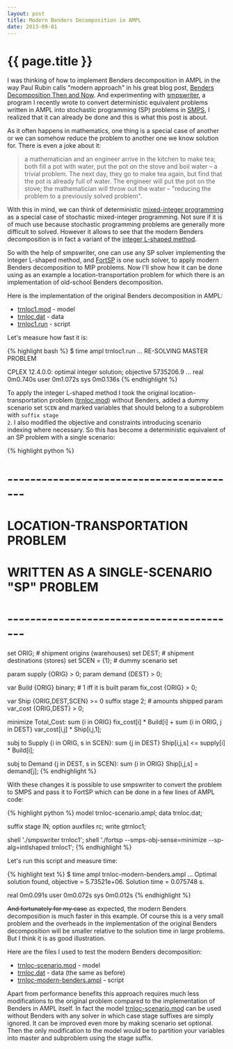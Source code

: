 ```yaml
---
layout: post
title: Modern Benders Decomposition in AMPL
date: 2013-09-01
---
```


{{ page.title }}
================

I was thinking of how to implement Benders decomposition in AMPL
in the way Paul Rubin calls "modern approach" in his great blog post,
[Benders Decomposition Then and Now](http://orinanobworld.blogspot.com/2011/10/benders-decomposition-then-and-now.html).
And experimenting with [smpswriter](https://github.com/vitaut/ampl/tree/master/solvers/smpswriter),
a program I recently wrote to convert deterministic equivalent problems written
in AMPL into stochastic programming (SP) problems in [SMPS](http://myweb.dal.ca/gassmann/smps2.htm),
I realized that it can already be done and this is what this post is about.

As it often happens in mathematics, one thing is a special case of another or we
can somehow reduce the problem to another one we know solution for.
There is even a joke about it:

> a mathematician and an engineer arrive in the kitchen to make tea; both fill
> a pot with water, put the pot on the stove and boil water – a trivial problem.
> The next day, they go to make tea again, but find that the pot is already full
> of water. The engineer will put the pot on the stove; the mathematician will
> throw out the water – "reducing the problem to a previously solved problem".

With this in mind, we can think of deterministic
[mixed-integer programming](http://en.wikipedia.org/wiki/Integer_programming)
as a special case of stochastic mixed-integer programming. Not sure if it is of
much use because stochastic programming problems are generally more difficult to
solved. However it allows to see that the modern Benders decomposition is in fact
a variant of the [integer L-shaped method](http://www.sciencedirect.com/science/article/pii/016763779390002X).

So with the help of smpswriter, one can use any SP solver implementing the integer
L-shaped method, and [FortSP](http://www.optirisk-systems.com/products_fortsp.asp)
is one such solver, to apply modern Benders decomposition to MIP problems.
Now I'll show how it can be done using as an example a location-transportation
problem for which there is an implementation of old-school Benders decomposition.

Here is the implementation of the original Benders decomposition in AMPL:
* [trnloc1.mod](http://www.ampl.com/NEW/LOOP2/trnloc1.mod) - model
* [trnloc.dat](http://www.ampl.com/NEW/LOOP2/trnloc.dat) - data
* [trnloc1.run](http://www.ampl.com/NEW/LOOP2/trnloc1.run) - script

Let's measure how fast it is:

{% highlight bash %}
$ time ampl trnloc1.run
...
RE-SOLVING MASTER PROBLEM

CPLEX 12.4.0.0: optimal integer solution; objective 5735206.9
...
real	0m0.740s
user	0m1.072s
sys	0m0.136s
{% endhighlight %}

To apply the integer L-shaped method I took the original location-transportation
problem ([trnloc.mod](http://www.ampl.com/NEW/LOOP2/trnloc.mod)) without
Benders, added a dummy scenario set <code>SCEN</code> and marked variables
that should belong to a subproblem with <code>suffix stage 2</code>.
I also modified the objective and constraints introducing scenario indexing where
necessary. So this has become a deterministic equivalent of an SP problem with
a single scenario:

{% highlight python %}
# -----------------------------------------
# LOCATION-TRANSPORTATION PROBLEM
# WRITTEN AS A SINGLE-SCENARIO "SP" PROBLEM
# -----------------------------------------

set ORIG;   # shipment origins (warehouses)
set DEST;   # shipment destinations (stores)
set SCEN = {1}; # dummy scenario set 

param supply {ORIG} > 0;
param demand {DEST} > 0;

var Build {ORIG} binary;    # 1 iff it is built
param fix_cost {ORIG} > 0;

var Ship {ORIG,DEST,SCEN} >= 0 suffix stage 2;  # amounts shipped
param var_cost {ORIG,DEST} > 0;

minimize Total_Cost:
   sum {i in ORIG} fix_cost[i] * Build[i] +
   sum {i in ORIG, j in DEST} var_cost[i,j] * Ship[i,j,1];

subj to Supply {i in ORIG, s in SCEN}:
   sum {j in DEST} Ship[i,j,s] <= supply[i] * Build[i];

subj to Demand {j in DEST, s in SCEN}:
   sum {i in ORIG} Ship[i,j,s] = demand[j];
{% endhighlight %}

With these changes it is possible to use smpswriter to convert the problem to
SMPS and pass it to FortSP which can be done in a few lines of AMPL code:

{% highlight python %}
model trnloc-scenario.ampl;
data trnloc.dat;

suffix stage IN;
option auxfiles rc;
write gtrnloc1;

shell './smpswriter trnloc1';
shell './fortsp --smps-obj-sense=minimize --sp-alg=intlshaped trnloc1';
{% endhighlight %}

Let's run this script and measure time:

{% highlight text %}
$ time ampl trnloc-modern-benders.ampl
...
Optimal solution found, objective = 5.73521e+06.
Solution time = 0.075748 s.

real	0m0.091s
user	0m0.072s
sys	0m0.012s
{% endhighlight %}

<p>
<strike>And fortunately for my case</strike> as expected, the modern Benders
decomposition is much faster in this example. Of course this is a very small
problem and the overheads in the implementation of the original Benders
decomposition will be smaller relative to the solution time in large
problems. But I think it is as good illustration.
</p>

Here are the files I used to test the modern Benders decomposition:
* [trnloc-scenario.mod](/files/trnloc-scenario.ampl) - model
* [trnloc.dat](http://www.ampl.com/NEW/LOOP2/trnloc.dat) - data (the same as before)
* [trnloc-modern-benders.ampl](/files/trnloc-modern-benders.ampl) - script

Apart from performance benefits this approach requires much less modifications
to the original problem compared to the implementation of Benders in AMPL
itself. In fact the model [trnloc-scenario.mod](/files/trnloc-scenario.ampl)
can be used without Benders with any solver in which case stage suffixes are
simply ignored. It can be improved even more by making scenario set optional.
Then the only modification to the model would be to partition your variables
into master and subproblem using the stage suffix.
